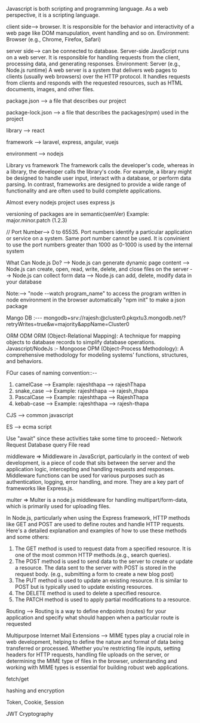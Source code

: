 Javascript is both scripting and programming language. As a web perspective, it is a scripting language.

client side--> browser. It is responsible for the behavior and interactivity of a web page like DOM manupulation, event handling and so on.
Environment: Browser (e.g., Chrome, Firefox, Safari)

server side--> can be connected to database.  Server-side JavaScript runs on a web server. It is responsible for handling requests from the client, processing data, and generating responses.
Environment: Server (e.g., Node.js runtime)
A web server is a system that delivers web pages to clients (usually web browsers) over the HTTP protocol. It handles requests from clients and responds with the requested resources, such as HTML documents, images, and other files.

package.json --> a file that describes our project

package-lock.json --> a file that describes the packages(npm) used in the project

library --> react

framework --> laravel, express, angular, vuejs

environment --> nodejs

Library vs framework
The framework calls the developer's code, whereas in a library, the developer calls the library's code.
For example, a library might be designed to handle user input, interact with a database, or perform data parsing. In contrast, frameworks are designed to provide a wide range of functionality and are often used to build complete applications.

Almost every nodejs project uses express js

versioning of packages are in semantic(semVer)
Example: major.minor.patch (1.2.3)

// Port Number--> 0 to 65535. Port numbers identify a particular application or service on a system. Same port number cannot be used. It is convinient to use the port numbers greater than 1000 as 0-1000 is used by the internal system

What Can Node.js Do?
--> Node.js can generate dynamic page content
--> Node.js can create, open, read, write, delete, and close files on the server
--> Node.js can collect form data
--> Node.js can add, delete, modify data in your database

Note:--> "node --watch program_name" to access the program written in node environment in the browser automatically
         "npm init" to make a json package

Mango DB :--- mongodb+srv://rajesh:<password>@cluster0.pkqxtu3.mongodb.net/?retryWrites=true&w=majority&appName=Cluster0

ORM ODM
ORM (Object-Relational Mapping): A technique for mapping objects to database records to simplify database operations. Javascript/NodeJs :- Mongoose
OPM (Object-Process Methodology): A comprehensive methodology for modeling systems' functions, structures, and behaviors.

FOur cases of naming convention::--
1) camelCase --> Example: rajeshthapa --> rajeshThapa
2) snake_case --> Example: rajeshthapa --> rajesh_thapa
3) PascalCase --> Example: rajeshthapa --> RajeshThapa
4) kebab-case --> Example: rajeshthapa --> rajesh-thapa

CJS --> common javascript

ES --> ecma script

Use "await" since these activities take some time to proceed:-
Network Request
Database query 
File read


middleware => Middleware in JavaScript, particularly in the context of web development, is a piece of code that sits between the server and the application logic, intercepting and handling requests and responses. Middleware functions can be used for various purposes such as authentication, logging, error handling, and more. They are a key part of frameworks like Express.js.

multer => Multer is a node.js middleware for handling multipart/form-data, which is primarily used for uploading files.


In Node.js, particularly when using the Express framework, HTTP methods like GET and POST are used to define routes and handle HTTP requests. Here's a detailed explanation and examples of how to use these methods and some others:
1) The GET method is used to request data from a specified resource. It is one of the most common HTTP methods.(e.g., search queries).
2) The POST method is used to send data to the server to create or update a resource. The data sent to the server with POST is stored in the request body. (e.g., submitting a form to create a new blog post)
3) The PUT method is used to update an existing resource. It is similar to POST but is typically used to update existing resources.
4) The DELETE method is used to delete a specified resource.
5) The PATCH method is used to apply partial modifications to a resource.

Routing --> Routing is a way to define endpoints (routes) for your application and specify what should happen when a particular route is requested

Multipurpose Internet Mail Extensions --> MIME types play a crucial role in web development, helping to define the nature and format of data being transferred or processed. Whether you're restricting file inputs, setting headers for HTTP requests, handling file uploads on the server, or determining the MIME type of files in the browser, understanding and working with MIME types is essential for building robust web applications.

fetch/get


hashing and encryption

Token, Cookie, Session

JWT
Cryptography